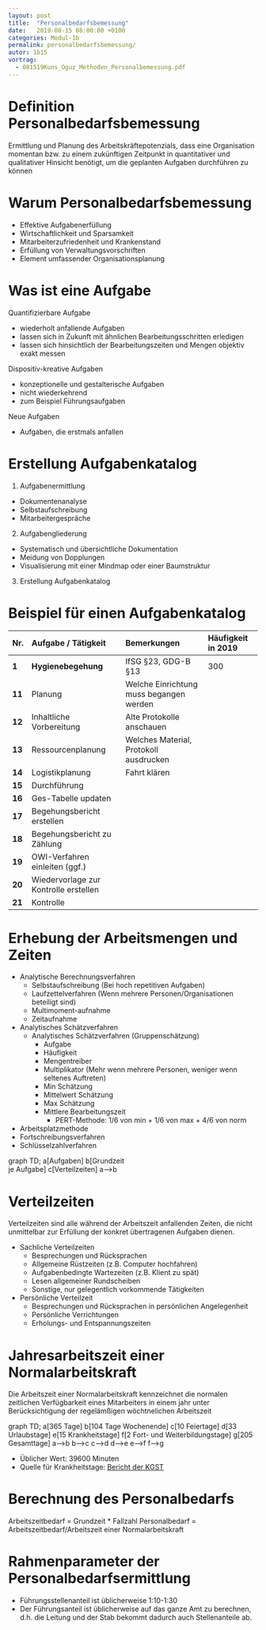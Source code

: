 ```yaml
---
layout: post
title:  "Personalbedarfsbemessung"
date:   2019-08-15 08:00:00 +0100
categories: Modul-1b
permalink: personalbedarfsbemessung/
autor: 1b15
vortrag:
  - 081519Kuns_Oguz_Methoden_Personalbemessung.pdf
---
```


# Definition Personalbedarfsbemessung
Ermittlung und Planung des Arbeitskräftepotenzials, dass eine Organisation momentan bzw. zu einem zukünftigen Zeitpunkt in quantitativer und qualitativer Hinsicht benötigt, um die geplanten Aufgaben durchführen zu können

# Warum Personalbedarfsbemessung
* Effektive Aufgabenerfüllung
* Wirtschaftlichkeit und Sparsamkeit
* Mitarbeiterzufriedenheit und Krankenstand
* Erfüllung von Verwaltungsvorschriften
* Element umfassender Organisationsplanung

# Was ist eine Aufgabe
Quantifizierbare Aufgabe
  - wiederholt anfallende Aufgaben
  - lassen sich in Zukunft mit ähnlichen Bearbeitungsschritten erledigen
  - lassen sich hinsichtlich der Bearbeitungszeiten und Mengen objektiv exakt messen

Dispositiv-kreative Aufgaben
  - konzeptionelle und gestalterische Aufgaben
  - nicht wiederkehrend
  - zum Beispiel Führungsaufgaben

Neue Aufgaben
  - Aufgaben, die erstmals anfallen

# Erstellung Aufgabenkatalog
1. Aufgabenermittlung
  * Dokumentenanalyse
  * Selbstaufschreibung
  * Mitarbeitergespräche
2. Aufgabengliederung
  * Systematisch und übersichtliche Dokumentation
  * Meidung von Dopplungen
  * Visualisierung mit einer Mindmap oder einer Baumstruktur
3. Erstellung Aufgabenkatalog


# Beispiel für einen Aufgabenkatalog

|  **Nr.** | **Aufgabe / Tätigkeit** | **Bemerkungen** | **Häufigkeit in 2019** |
| :--- | :--- | :--- | :--- |
|  **1** | **Hygienebegehung** | IfSG §23, GDG-B §13 | 300 |
|  **11** | Planung | Welche Einrichtung muss begangen werden |  |
|  **12** | Inhaltliche Vorbereitung | Alte Protokolle anschauen |  |
|  **13** | Ressourcenplanung | Welches Material, Protokoll ausdrucken |  |
|  **14** | Logistikplanung | Fahrt klären |  |
|  **15** | Durchführung |  |  |
|  **16** | Ges-Tabelle updaten |  |  |
|  **17** | Begehungsbericht erstellen |  |  |
|  **18** | Begehungsbericht zu Zählung |  |  |
|  **19** | OWI-Verfahren einleiten (ggf.) |  |  |
|  **20** | Wiedervorlage zur Kontrolle erstellen |  |  |
|  **21** | Kontrolle |  |  |

# Erhebung der Arbeitsmengen und Zeiten
* Analytische Berechnungsverfahren
  - Selbstaufschreibung (Bei hoch repetitiven Aufgaben)
  - Laufzettelverfahren (Wenn mehrere Personen/Organisationen beteiligt sind)
  - Multimoment-aufnahme
  - Zeitaufnahme
* Analytisches Schätzverfahren
  - Analytisches Schätzverfahren (Gruppenschätzung)
    - Aufgabe
    - Häufigkeit
    - Mengentreiber
    - Multiplikator (Mehr wenn mehrere Personen, weniger wenn seltenes Auftreten)
    - Min Schätzung
    - Mittelwert Schätzung
    - Max Schätzung
    - Mittlere Bearbeitungszeit 
      - PERT-Methode: 1/6 von min + 1/6 von max + 4/6 von norm
* Arbeitsplatzmethode
* Fortschreibungsverfahren
* Schlüsselzahlverfahren

<div class="mermaid">
graph TD;
a[Aufgaben]
b[Grundzeit <br> je Aufgabe]
c[Verteilzeiten]
a-->b
</div>

# Verteilzeiten
Verteilzeiten sind alle während der Arbeitszeit anfallenden Zeiten, die nicht unmittelbar zur Erfüllung der konkret übertragenen Aufgaben dienen.
* Sachliche Verteilzeiten
  - Besprechungen und Rücksprachen
  - Allgemeine Rüstzeiten (z.B. Computer hochfahren)
  - Aufgabenbedingte Wartezeiten (z.B. Klient zu spät)
  - Lesen allgemeiner Rundscheiben
  - Sonstige, nur gelegentlich vorkommende Tätigkeiten
* Persönliche Verteilzeit
  - Besprechungen und Rücksprachen in persönlichen Angelegenheit
  - Persönliche Verrichtungen
  - Erholungs- und Entspannungszeiten

# Jahresarbeitszeit einer Normalarbeitskraft
Die Arbeitszeit einer Normalarbeitskraft kennzeichnet die normalen zeitlichen Verfügbarkeit eines Mitarbeiters in einem jahr unter Berücksichtigung der regelämßigen wöchtnelichen Arbeitszeit

<div class="mermaid">
graph TD;
a[365 Tage]
b[104 Tage Wochenende]
c[10 Feiertage]
d[33 Urlaubstage]
e[15 Krankheitstage]
f[2 Fort- und Weiterbildungstage]
g[205 Gesamttage]
a-->b
b-->c
c-->d
d-->e
e-->f
f-->g

* Üblicher Wert: 39600 Minuten
* Quelle für Krankheitstage: [Bericht der KGST](https://www.kgst.de/krankentage-statistik)

# Berechnung des Personalbedarfs
Arbeitszeitbedarf = Grundzeit * Fallzahl
Personalbedarf = Arbeitszeitbedarf/Arbeitszeit einer Normalarbeitskraft

# Rahmenparameter der Personalbedarfsermittlung
* Führungsstellenanteil ist üblicherweise 1:10-1:30 
* Der Führungsanteil ist üblicherweise auf das ganze Amt zu berechnen, d.h. die Leitung und der Stab bekommt dadurch auch Stellenanteile ab. 













